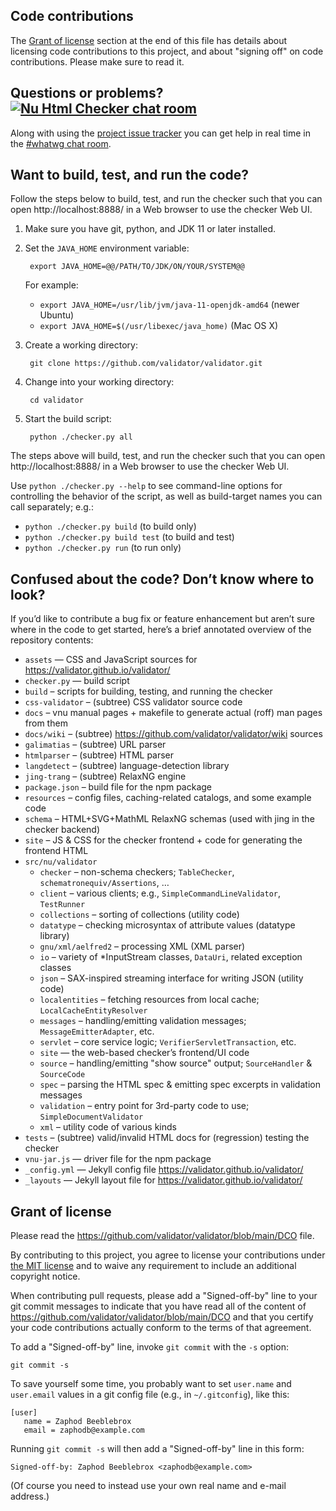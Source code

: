 ## Code contributions

The [Grant of license](CONTRIBUTING.md#grant-of-license) section at the end of this file
has details about licensing code contributions to this project, and about "signing off"
on code contributions. Please make sure to read it.

## Questions or problems? [![Nu Html Checker chat room](https://goo.gl/1kHqwI)][2]

Along with using the [project issue tracker][1] you can get help in real time in the [#whatwg chat room][2].

   [1]: https://github.com/validator/validator/issues
   [2]: https://matrix.to/#/#whatwg:matrix.org

## Want to build, test, and run the code?

Follow the steps below to build, test, and run the checker such that you can open
http://localhost:8888/ in a Web browser to use the checker Web UI.

1. Make sure you have git, python, and JDK 11 or later installed.

2. Set the `JAVA_HOME` environment variable:

        export JAVA_HOME=@@/PATH/TO/JDK/ON/YOUR/SYSTEM@@

   For example:

   * `export JAVA_HOME=/usr/lib/jvm/java-11-openjdk-amd64` (newer Ubuntu)
   * `export JAVA_HOME=$(/usr/libexec/java_home)` (Mac OS X)

3. Create a working directory:

        git clone https://github.com/validator/validator.git

4. Change into your working directory:

        cd validator

5. Start the build script:

        python ./checker.py all

The steps above will build, test, and run the checker such that you can open
http://localhost:8888/ in a Web browser to use the checker Web UI.

Use `python ./checker.py --help` to see command-line options for controlling the
behavior of the script, as well as build-target names you can call separately; e.g.:

* `python ./checker.py build` (to build only)
* `python ./checker.py build test` (to build and test)
* `python ./checker.py run` (to run only)

## Confused about the code? Don’t know where to look?

If you’d like to contribute a bug fix or feature enhancement but aren’t sure where in
the code to get started, here’s a brief annotated overview of the repository contents:

* `assets` — CSS and JavaScript sources for https://validator.github.io/validator/
* `checker.py` — build script
* `build` – scripts for building, testing, and running the checker
* `css-validator` – (subtree) CSS validator source code
* `docs` – vnu manual pages + makefile to generate actual (roff) man pages from them
* `docs/wiki` – (subtree) https://github.com/validator/validator/wiki sources
* `galimatias` – (subtree) URL parser
* `htmlparser` – (subtree) HTML parser
* `langdetect` – (subtree) language-detection library
* `jing-trang` – (subtree) RelaxNG engine
* `package.json` – build file for the npm package
* `resources` – config files, caching-related catalogs, and some example code
* `schema` – HTML+SVG+MathML RelaxNG schemas (used with jing in the checker backend)
* `site` – JS & CSS for the checker frontend + code for generating the frontend HTML
* `src/nu/validator`
  * `checker` – non-schema checkers; `TableChecker`, `schematronequiv/Assertions`, …
  * `client` – various clients; e.g., `SimpleCommandLineValidator`, `TestRunner`
  * `collections` – sorting of collections (utility code)
  * `datatype` – checking microsyntax of attribute values (datatype library)
  * `gnu/xml/aelfred2` – processing XML (XML parser)
  * `io` – variety of \*InputStream classes, `DataUri`, related exception classes
  * `json` – SAX-inspired streaming interface for writing JSON (utility code)
  * `localentities` – fetching resources from local cache; `LocalCacheEntityResolver`
  * `messages` – handling/emitting validation messages; `MessageEmitterAdapter`, etc.
  * `servlet` – core service logic; `VerifierServletTransaction`, etc.
  * `site` — the web-based checker’s frontend/UI code
  * `source` – handling/emitting "show source" output; `SourceHandler` & `SourceCode`
  * `spec` – parsing the HTML spec & emitting spec excerpts in validation messages
  * `validation` – entry point for 3rd-party code to use; `SimpleDocumentValidator`
  * `xml` – utility code of various kinds
* `tests` – (subtree) valid/invalid HTML docs for (regression) testing the checker
* `vnu-jar.js` — driver file for the npm package
* `_config.yml` — Jekyll config file https://validator.github.io/validator/
* `_layouts` — Jekyll layout file for https://validator.github.io/validator/

## Grant of license

Please read the https://github.com/validator/validator/blob/main/DCO file.

By contributing to this project, you agree to license your contributions under
[the MIT license](https://github.com/validator/validator/blob/main/LICENSE)
and to waive any requirement to include an additional copyright notice.

When contributing pull requests, please add a "Signed-off-by" line to your
git commit messages to indicate that you have read all of the content of
https://github.com/validator/validator/blob/main/DCO and that you certify
your code contributions actually conform to the terms of that agreement.

To add a "Signed-off-by" line, invoke `git commit` with the `-s` option:

    git commit -s

To save yourself some time, you probably want to set `user.name` and `user.email`
values in a git config file (e.g., in `~/.gitconfig`), like this:

    [user]
       name = Zaphod Beeblebrox
       email = zaphodb@example.com

Running `git commit -s` will then add a "Signed-off-by" line in this form:

    Signed-off-by: Zaphod Beeblebrox <zaphodb@example.com>

(Of course you need to instead use your own real name and e-mail address.)
